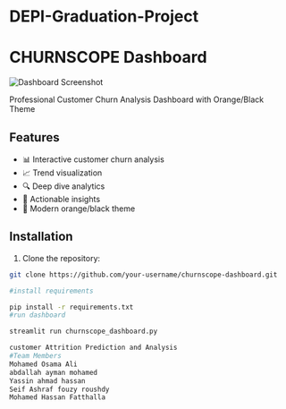 # DEPI-Graduation-Project
# CHURNSCOPE Dashboard

![Dashboard Screenshot](./assets/screenshot.png)

Professional Customer Churn Analysis Dashboard with Orange/Black Theme

## Features

- 📊 Interactive customer churn analysis
- 📈 Trend visualization
- 🔍 Deep dive analytics
- 📌 Actionable insights
- 🎨 Modern orange/black theme

## Installation

1. Clone the repository:
```bash
git clone https://github.com/your-username/churnscope-dashboard.git

#install requirements

pip install -r requirements.txt
#run dashboard

streamlit run churnscope_dashboard.py

customer Attrition Prediction and Analysis
#Team Members
Mohamed Osama Ali
abdallah ayman mohamed 
Yassin ahmad hassan
Seif Ashraf fouzy roushdy
Mohamed Hassan Fatthalla 


